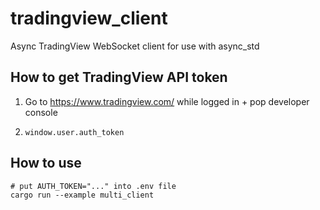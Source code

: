 # tradingview_client
Async TradingView WebSocket client for use with async_std

## How to get TradingView API token

1. Go to https://www.tradingview.com/ while logged in + pop developer console

2. `window.user.auth_token`

## How to use

```shell
# put AUTH_TOKEN="..." into .env file
cargo run --example multi_client
```
